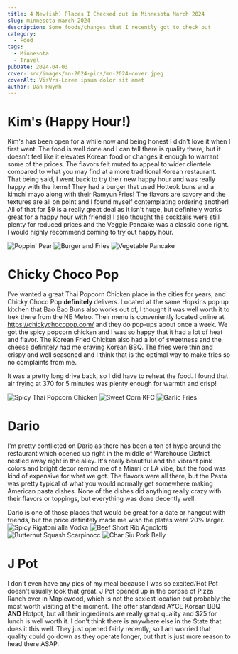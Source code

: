 ```yaml
---
title: 4 New(ish) Places I Checked out in Minnesota March 2024
slug: minnesota-march-2024
description: Some foods/changes that I recently got to check out
category:
  - Food
tags:
  - Minnesota
  - Travel
pubDate: 2024-04-03
cover: src/images/mn-2024-pics/mn-2024-cover.jpeg
coverAlt: VisVrs-Lorem ipsum dolor sit amet
author: Dan Huynh
---
```


# Kim's (Happy Hour!)
Kim's has been open for a while now and being honest I didn't love it when I first went. The food is well done and I can tell there is quality there, but it doesn't feel like it elevates Korean food or changes it enough to warrant some of the prices. The flavors felt muted to appeal to wider clientele compared to what you may find at a more traditional Korean restaurant. That being said, I went back to try their new happy hour and was really happy with the items! They had a burger that used Hotteok buns and a kimchi mayo along with their Ramyun Fries! The flavors are savory and the textures are all on point and I found myself contemplating ordering another! All of that for $9 is a really great deal as it isn't huge, but definitely works great for a happy hour with friends! I also thought the cocktails were still plenty for reduced prices and the Veggie Pancake was a classic done right. I would highly recommend coming to try out happy hour.

![Poppin' Pear](src/images/mn-2024-pics/kims-drink.jpeg)
![Burger and Fries](src/images/mn-2024-pics/kims-hh.jpeg)
![Vegetable Pancake](src/images/mn-2024-pics/kims-pancake.jpeg)

# Chicky Choco Pop
I've wanted a great Thai Popcorn Chicken place in the cities for years, and Chicky Choco Pop **definitely** delivers. Located at the same Hopkins pop up kitchen that Bao Bao Buns also works out of, I thought it was well worth it to trek there from the NE Metro. Their menu is conveniently located online at https://chickychocopop.com/ and they do pop-ups about once a week. We got the spicy popcorn chicken and I was so happy that it had a lot of heat and flavor. The Korean Fried Chicken also had a lot of sweetness and the cheese definitely had me craving Korean BBQ. The fries were thin and crispy and well seasoned and I think that is the optimal way to make fries so no complaints from me.

It was a pretty long drive back, so I did have to reheat the food. I found that air frying at 370 for 5 minutes was plenty enough for warmth and crisp!

![Spicy Thai Popcorn Chicken](src/images/mn-2024-pics/cc-chicken.jpeg)
![Sweet Corn KFC](src/images/mn-2024-pics/cc-kfc.jpeg)
![Garlic Fries](src/images/mn-2024-pics/cc-fries.jpeg)

# Dario
I'm pretty conflicted on Dario as there has been a ton of hype around the restaurant which opened up right in the middle of Warehouse District nestled away right in the alley. It's really beautiful and the vibrant pink colors and bright decor remind me of a Miami or LA vibe, but the food was kind of expensive for what we got. The flavors were all there, but the Pasta was pretty typical of what you would normally get somewhere making American pasta dishes. None of the dishes did anything really crazy with their flavors or toppings, but everything was done decently well.

 Dario is one of those places that would be great for a date or hangout with friends, but the price definitely made me wish the plates were 20% larger. 
![Spicy Rigatoni alla Vodka](src/images/mn-2024-pics/dario-rigatoni.jpeg)
![Beef Short Rib Agnolotti](src/images/mn-2024-pics/dario-agnolotti.jpeg)
![Butternut Squash Scarpinocc](src/images/mn-2024-pics/dario-scarpinocc.jpeg)
![Char Siu Pork Belly](src/images/mn-2024-pics/dario-pork.jpeg)


# J Pot
I don't even have any pics of my meal because I was so excited/Hot Pot doesn't usually look that great. J Pot opened up in the corpse of Pizza Ranch over in Maplewood, which is not the sexiest location but probably the most worth visiting at the moment. The offer standard AYCE Korean BBQ **AND** Hotpot, but all their ingredients are really great quality and $25 for lunch is well worth it. I don't think there is anywhere else in the State that does it this well. They just opened fairly recently, so I am worried that quality could go down as they operate longer, but that is just more reason to head there ASAP. 
